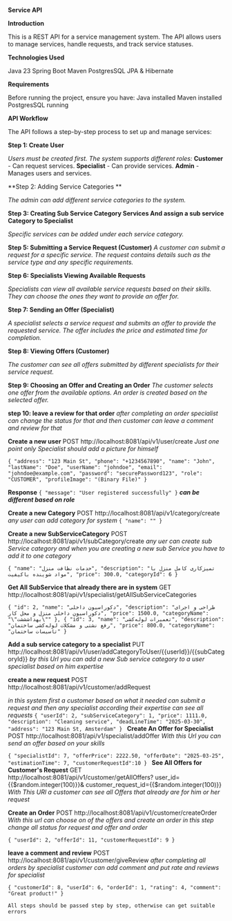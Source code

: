 **Service API**

**Introduction**

This is a REST API for a service management system.
The API allows users to manage services, handle requests, 
and track service statuses.


**Technologies Used**

Java 23
Spring Boot 
Maven
PostgresSQL
JPA & Hibernate



**Requirements**

Before running the project, ensure you have:
Java  installed
Maven installed
PostgresSQL running

**API Workflow**

The API follows a step-by-step process to set up and manage services:

**Step 1: Create User**

_Users must be created first. The system supports different roles:_
**Customer** - Can request services.
**Specialist** - Can provide services.
**Admin** - Manages users and services.

**Step 2: Adding Service Categories **

_The admin can add different service categories to the system._

**Step 3: Creating Sub Service Category Services
And assign a sub service
Category to Specialist**

_Specific services can be added under each service category._

****Step 5: Submitting a Service Request (Customer)****
_A customer can submit a request for a specific service.
The request contains details such as the service type and
any specific requirements._

**Step 6: Specialists Viewing Available Requests**

_Specialists can view all available service requests based
on their skills.
They can choose the ones they want to provide an offer for._

**Step 7: Sending an Offer (Specialist)**

_A specialist selects a service request and submits an offer to 
provide the requested service.
The offer includes the price and estimated time for completion._

**Step 8: Viewing Offers (Customer)**

_The customer can see all offers submitted by
different specialists for their service request._

**Step 9: Choosing an Offer and Creating an Order**
_The customer selects one offer from the available options.
An order is created based on the selected offer._

**step 10: leave a review for that order**
_after completing an order specialist can change the status for that and then customer
can leave a comment and
review for that_

**Create a new user**
POST http://localhost:8081/api/v1/user/create
_Just one point only Specialist should add a picture for himself_

`{
"address": "123 Main St",
"phone": "+1234567890",
"name": "John",
"lastName": "Doe",
"userName": "johndoe",
"email": "johndoe@example.com",
"password": "securePassword123",
"role": "CUSTOMER",
"profileImage": "(Binary File)"
}`

**Response**
`{
"message": "User registered successfully"
}`
_**can be different based on role**_


**Create a new Category**
POST http://localhost:8081/api/v1/category/create
 _any user can add category for system_
`{
"name": ""
}
`

**Create a new SubServiceCategory**
POST http://localhost:8081/api/v1/subCategory/create
 _any uer can create sub Service category and when you are creating a new sub Service
you have to add it  to one category_

`{
"name": "خدمات نظافت منزل",
"description": "تمیزکاری کامل منزل با مواد شوینده باکیفیت",
"price": 300.0,
"categoryId": 6
}
`

**Get All SubService that already there are in system**
GET http://localhost:8081/api/v1/specialist/getAllSubServiceCategories

`{
"id": 2,
"name": "دکوراسیون داخلی",
"description": "طراحی و اجرای دکوراسیون داخلی منزل و محل کار",
"price": 1500.0,
"categoryName": "\"بهداشششت\""
},
{
"id": 3,
"name": "تعمیرات لوله‌کشی",
"description": "رفع نشتی و مشکلات لوله‌کشی ساختمان",
"price": 800.0,
"categoryName": "تاسیسات ساختمان"
}
`


**Add a sub service category to a specialist**
PUT http://localhost:8081/api/v1/user/addCategoryToUser/{{userId}}/{{subCategoryId}}
_by this Url you can add a new Sub  service category to a user specialist based on him expertise_



**create a new request**
POST http://localhost:8081/api/v1/customer/addRequest

_in this system first a customer based on what it needed can submit a request 
and then any specialist according their expertise can see all requests_
`{
"userId": 2,
"subServiceCategory": 1,
"price": 1111.0,
"description": "Cleaning service",
"deadLineTime": "2025-03-30",
"address": "123 Main St, Amsterdam"
}
 `
**Create An Offer for Specialist**
POST http://localhost:8081/api/v1/specialist/addOffer
_With this Url you can send an offer based on your skills_ 

`{
"specialistId": 7,
"offerPrice": 2222.50,
"offerDate": "2025-03-25",
"estimationTime": 7,
"customerRequestId":10
}
`
**See All Offers for Customer's Request** 
GET http://localhost:8081/api/v1/customer/getAllOffers?
user_id={{$random.integer(100)}}&
customer_request_id={{$random.integer(100)}}
_With This URl a customer can see all
Offers that already
are for him or her request_


**Create an Order**
POST http://localhost:8081/api/v1/customer/createOrder
_With this url can choose on of the offers and  create an order
in this step change all status for request and offer and order_ 


`{
"userId": 2,
"offerId": 11,
"customerRequestId": 9
}
`


**leave a comment and review**
POST http://localhost:8081/api/v1/customer/giveReview
_after completing all orders by specialist customer can add comment 
and put rate and reviews for specialist_

`
{
"customerId": 8,
"userId": 6,
"orderId": 1,
"rating": 4,
"comment": "Great product!"
}
`


`All steps should be passed step by step,
otherwise can get suitable errors`

